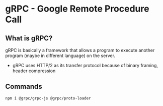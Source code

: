 # gRPC - Google Remote Procedure Call


## What is gRPC?
gRPC is basically a framework that allows a program to execute another program (maybe in different language) on the server.

- gRPC uses HTTP/2 as its transfer protocol because of binary framing, header compression


## Commands
```
npm i @grpc/grpc-js @grpc/proto-loader
```